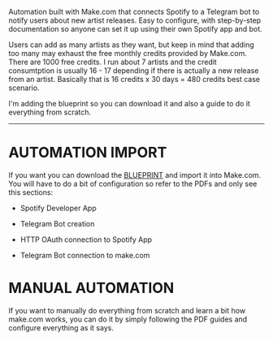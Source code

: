 Automation built with Make.com that connects Spotify to a Telegram bot to notify users about new artist releases.
Easy to configure, with step-by-step documentation so anyone can set it up using their own Spotify app and bot.

Users can add as many artists as they want, but keep in mind that adding too many may exhaust the free monthly credits provided by Make.com.
There are 1000 free credits. I run about 7 artists and the credit consumtption is usually 16 - 17 depending if there is actually a new release from an artist.
Basically that is 16 credits x 30 days = 480 credits best case scenario.

I'm adding the blueprint so you can download it and also a guide to do it everything from scratch.

----
# AUTOMATION IMPORT

If you want you can download the [BLUEPRINT](Spotify_Radar.blueprint.json) and import it into Make.com. You will have to do a bit of configuration so refer to the PDFs and only see this sections:

- Spotify Developer App

- Telegram Bot creation

- HTTP OAuth connection to Spotify App

- Telegram Bot connection to make.com

# MANUAL AUTOMATION

If you want to manually do everything from scratch and learn a bit how make.com works, you can do it by simply following the PDF guides and configure everything as it says.
